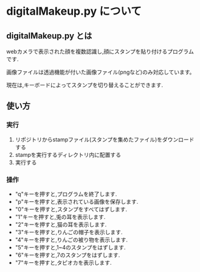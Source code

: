 # digitalMakeup.py について
## digitalMakeup.py とは
webカメラで表示された顔を複数認識し,顔にスタンプを貼り付けるプログラムです.

画像ファイルは透過機能が付いた画像ファイル(pngなど)のみ対応しています。

現在は,キーボードによってスタンプを切り替えることができます.
## 使い方
### 実行
1. リポジトリからstampファイル(スタンプを集めたファイル)をダウンロードする
2. stampを実行するディレクトリ内に配置する
3. 実行する
### 操作
- "q"キーを押すと,プログラムを終了します.
- "p"キーを押すと,表示されている画像を保存します.
- "0"キーを押すと,スタンプをすべてはずします.
- "1"キーを押すと,兎の耳を表示します.
- "2"キーを押すと,猫の耳を表示します.
- "3"キーを押すと,りんごの帽子を表示します.
- "4"キーを押すと,りんごの被り物を表示します.
- "5"キーを押すと,1~4のスタンプをはずします.
- "6"キーを押すと,7のスタンプをはずします.
- "7"キーを押すと,タピオカを表示します.